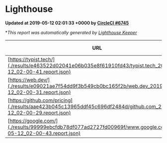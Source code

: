 
# Lighthouse

**Updated at 2019-05-12 02:01:33 +0000 by [CircleCI #6745](https://circleci.com/gh/ItinerisLtd/lighthouse-keeper-example/6745)**

**This report was automatically generated by [Lighthouse Keeper](https://github.com/itinerisltd/lighthouse-keeper)*

| URL | Performance | Accessibility | Best Practices | SEO | PWA | Updated At |
| --- | --- | --- | --- | --- | --- | --- |
| [https://typist.tech/](./results/e463522d02041e06b035e8f61910fd43/typist.tech_2019-05-12_02-00-41.report.json) | 1 |  |  |  |  | 2019-05-12T02:00:41.852Z |
| [https://web.dev/](./results/e09021ae7f54dd9f3b549cb0bc165f2b/web.dev_2019-05-12_02-00-31.report.json) | 0.86 | 0.9 | 1 | 0.96 | 1 | 2019-05-12T02:00:31.702Z |
| [https://github.com/pricing](./results/aae423b045c13965ddf45c696df2484d/github.com_2019-05-12_02-00-29.report.json) | 0.84 | 0.93 | 0.93 | 0.92 | 0.56 | 2019-05-12T02:00:29.679Z |
| [https://google.com/](./results/99999ebcfdb78df077ad2727fd00969f/www.google.com_2019-05-12_02-00-43.report.json) | 0.96 | 0.86 | 0.93 | 0.83 | 0.56 | 2019-05-12T02:00:43.801Z |
